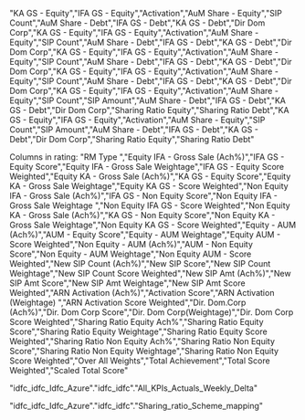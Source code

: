"KA GS - Equity","IFA GS - Equity","Activation","AuM Share - Equity","SIP Count","AuM Share - Debt","IFA GS - Debt","KA GS - Debt","Dir Dom Corp","KA GS - Equity","IFA GS - Equity","Activation","AuM Share - Equity","SIP Count","AuM Share - Debt","IFA GS - Debt","KA GS - Debt","Dir Dom Corp","KA GS - Equity","IFA GS - Equity","Activation","AuM Share - Equity","SIP Count","AuM Share - Debt","IFA GS - Debt","KA GS - Debt","Dir Dom Corp","KA GS - Equity","IFA GS - Equity","Activation","AuM Share - Equity","SIP Count","AuM Share - Debt","IFA GS - Debt","KA GS - Debt","Dir Dom Corp","KA GS - Equity","IFA GS - Equity","Activation","AuM Share - Equity","SIP Count","SIP Amount","AuM Share - Debt","IFA GS - Debt","KA GS - Debt","Dir Dom Corp","Sharing Ratio Equity","Sharing Ratio Debt","KA GS - Equity","IFA GS - Equity","Activation","AuM Share - Equity","SIP Count","SIP Amount","AuM Share - Debt","IFA GS - Debt","KA GS - Debt","Dir Dom Corp","Sharing Ratio Equity","Sharing Ratio Debt"


Columns in rating: 
 "RM Type ","Equity IFA - Gross Sale  (Ach%)","IFA GS - Equity Score","Equity IFA - Gross Sale  Weightage","IFA GS - Equity Score Weighted","Equity KA - Gross Sale  (Ach%)","KA GS - Equity Score","Equity KA - Gross Sale  Weightage","Equity KA GS - Score Weighted","Non Equity IFA - Gross Sale  (Ach%)","IFA GS - Non Equity Score","Non Equity IFA - Gross Sale   Weightage ","Non Equity IFA GS - Score Weighted","Non Equity KA - Gross Sale  (Ach%)","KA GS - Non Equity Score","Non Equity KA - Gross Sale Weightage","Non Equity KA GS - Score Weighted","Equity - AUM (Ach%)","AUM - Equity Score","Equity - AUM Weightage","Equity AUM - Score Weighted","Non Equity - AUM (Ach%)","AUM - Non Equity Score","Non Equity - AUM Weightage","Non Equity AUM - Score Weighted","New SIP Count (Ach%)","New SIP Score","New SIP Count  Weightage","New SIP Count Score Weighted","New SIP Amt (Ach%)","New SIP Amt Score","New SIP Amt  Weightage","New SIP Amt Score Weighted","ARN Activation (Ach%)","Activation Score","ARN Activation (Weightage) ","ARN Activation Score Weighted","Dir. Dom.Corp (Ach%)","Dir. Dom Corp Score","Dir. Dom Corp(Weightage)","Dir. Dom Corp Score Weighted","Sharing Ratio Equity Ach%","Sharing Ratio Equity Score","Sharing Ratio Equity  Weightage","Sharing Ratio Equity Score Weighted","Sharing Ratio Non Equity Ach%","Sharing Ratio Non Equity Score","Sharing Ratio Non Equity  Weightage","Sharing Ratio Non Equity Score Weighted","Over All Weights","Total Achievement","Total Score Weighted","Scaled Total Score"


"idfc_idfc_Idfc_Azure"."idfc_idfc"."All_KPIs_Actuals_Weekly_Delta"

"idfc_idfc_Idfc_Azure"."idfc_idfc"."Sharing_ratio_Scheme_mapping"

